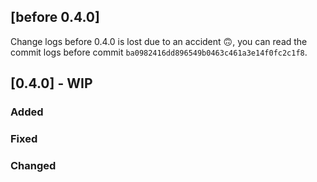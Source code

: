 ## [before 0.4.0]
Change logs before 0.4.0 is lost due to an accident 🙃, you can read the commit logs before commit `ba0982416dd896549b0463c461a3e14f0fc2c1f8`.

## [0.4.0] - WIP
### Added

### Fixed

### Changed
